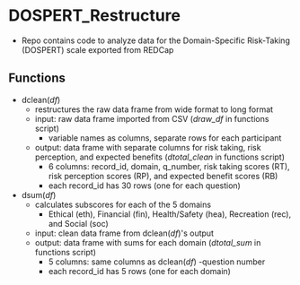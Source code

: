 # DOSPERT_Restructure
- Repo contains code to analyze data for the Domain-Specific Risk-Taking (DOSPERT) scale exported from REDCap

## Functions
- dclean(*df*) 
  - restructures the raw data frame from wide format to long format
  - input: raw data frame imported from CSV (*draw_df* in functions script)
    - variable names as columns, separate rows for each participant
  - output: data frame with separate columns for risk taking, risk perception, and expected benefits (*dtotal_clean* in functions script)
    - 6 columns: record_id, domain, q_number, risk taking scores (RT), risk perception scores (RP), and expected benefit scores (RB)
    - each record_id has 30 rows (one for each question)
- dsum(*df*)
  - calculates subscores for each of the 5 domains
    - Ethical (eth), Financial (fin), Health/Safety (hea), Recreation (rec), and Social (soc)
  - input: clean data frame from dclean(*df*)'s output
  - output: data frame with sums for each domain (*dtotal_sum* in functions script)
    - 5 columns: same columns as dclean(*df*) -question number
    - each record_id has 5 rows (one for each domain)

